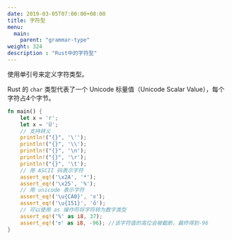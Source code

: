 ```yaml
---
date: 2019-03-05T07:00:00+08:00
title: 字符型
menu:
  main:
    parent: "grammar-type"
weight: 324
description : "Rust中的字符型"
---
```


使用单引号来定义字符类型。

Rust 的 `char` 类型代表了一个 Unicode 标量值（Unicode Scalar Value），每个字符占4个字节。

```rust
fn main() {
    let x = 'r';
    let x = 'Ú';
    // 支持转义
    println!("{}", '\'');
    println!("{}", '\\');
    println!("{}", '\n');
    println!("{}", '\r');
    println!("{}", '\t');
    // 用 ASCII 码表示字符
    assert_eq!('\x2A', '*');
    assert_eq!('\x25', '%');
    // 用 unicode 表示字符
    assert_eq!('\u{CA0}', 'ಠ');
    assert_eq!('\u{151}', 'ő');
    // 可以使用 as 操作符将字符转为数字类型
    assert_eq!('%' as i8, 37);
    assert_eq!('ಠ' as i8, -96); //该字符值的高位会被截断，最终得到-96
}
```

